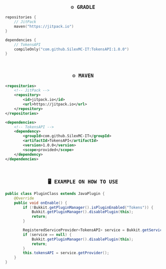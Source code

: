 
<h3 align="center"> <samp>⚙️ GRADLE</samp> </h3>

```kotlin
repositories {
    // JitPack
    maven("https://jitpack.io")
}

dependencies {
    // TokensAPI 
    compileOnly("com.github.SilexMC-IT:TokensAPI:1.0.0")
}
```

<br />

<h3 align="center"> <samp>⚙️ MAVEN</samp> </h3>

```xml
<repositories>
    <!-- JitPack -->
    <repository>
        <id>jitpack.io</id>
        <url>https://jitpack.io</url>
    </repository>
</repositories>

<dependencies>
    <!-- TokensAPI -->
    <dependency>
        <groupId>com.github.SilexMC-IT</groupId>
        <artifactId>TokensAPI</artifactId>
        <version>1.0.0</version>
        <scope>provided</scope>
    </dependency>
</dependencies>
```

<br />

<h3 align="center"> <samp>🖥 EXAMPLE ON HOW TO USE</samp> </h3>

```java
public class PluginClass extends JavaPlugin {
    @Override
    public void onEnable() {
        if (!Bukkit.getPluginManager().isPluginEnabled("Tokens")) {
            Bukkit.getPluginManager().disablePlugin(this);
            return;
        }

        RegisteredServiceProvider<TokensAPI> service = Bukkit.getServicesManager().getRegistration(TokensAPI.class);
        if (service == null) {
            Bukkit.getPluginManager().disablePlugin(this);
            return;
        }
        this.tokensAPI = service.getProvider();
    }
}
```